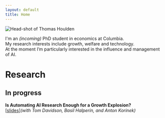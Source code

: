 ```yaml
---
layout: default
title: Home
---
```


<div class="hero" markdown="1">

<img src="/assets/me.jpg" alt="Head-shot of Thomas Houlden" class="headshot">

<div class="bio">

I'm an <em>(incoming)</em> PhD student in economics at Columbia.  
My research interests include growth, welfare and technology.  
At the moment I’m particularly interested in the influence and management of AI.

</div>
</div>

# Research

## In progress

**Is Automating AI Research Enough for a Growth Explosion?**  
[[slides](/assets/papers/ai-growth-explosion-slides.pdf)]*(with Tom Davidson, Basil Halperin, and Anton Korinek)*  

